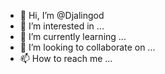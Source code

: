 - 👋 Hi, I’m @Djalingod
- 👀 I’m interested in ...
- 🌱 I’m currently learning ...
- 💞️ I’m looking to collaborate on ...
- 📫 How to reach me ...

<!---
Djalingod/Djalingod is a ✨ special ✨ repository because its `README.md` (this file) appears on your GitHub profile.
You can click the Preview link to take a look at your changes.
--->
